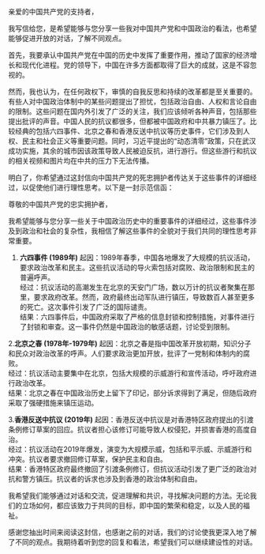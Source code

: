 亲爱的中国共产党的支持者，

我写信给您，是希望能够与您分享一些我对中国共产党和中国政治的看法，也希望能够促进开放的对话，了解不同观点。

首先，我要承认中国共产党在中国的历史中发挥了重要作用，推动了国家的经济增长和现代化进程。党的领导下，中国在许多方面都取得了巨大的成就，这是不容忽视的。

然而，我也认为，在任何政权下，审慎的自我反思和持续的改革都是至关重要的。有些人对中国政治体制中的某些问题提出了担忧，包括政治自由、人权和言论自由的限制。这些问题在国内外引发了广泛的关注，我们应该倾听各种声音，包括那些提出批评的声音。中国人民的抗议都很多，但都被中国政府和中共暴力镇压了。比较经典的包括六四事件、北京之春和香港反送中抗议等历史事件，它们涉及到人权、民主和社会正义等重要问题。同时，习近平提出的“动态清零”政策，只在武汉成功实施，其余的城市因该政策导致人民被迫反抗，进行游行。但这些游行和抗议的相关视频和图片均在中共的压力下无法传播。

明白了，你希望通过这封信向中国共产党的死忠拥护者传达关于这些事件的详细经过，以促使他们进行理性思考。以下是一封示范信函：

尊敬的中国共产党的忠实拥护者，

我希望能够与您分享一些关于中国政治历史中的重要事件的详细经过，这些事件涉及到政治和社会的复杂性，我相信了解这些事件的全貌对于我们共同的理性思考非常重要。

1. **六四事件 (1989年)**
起因：1989年春季，中国各地爆发了大规模的抗议活动，要求政治改革和民主。这些抗议活动的导火索包括对腐败、政治限制和民主的普遍呼声。  
经过：抗议活动的高潮发生在北京的天安门广场，数以万计的抗议者聚集在那里，要求政府改革。然而，政府最终出动军队进行镇压，导致数百人甚至更多的死亡。这次事件引发了广泛的国际谴责。  
结果：六四事件后，中国政府采取了严格的信息封锁和控制措施，对事件进行了封锁和审查。这一事件仍然是中国政治的敏感话题，讨论受到限制。  

2.**北京之春 (1978年-1979年)**
起因：北京之春是指中国改革开放初期，知识分子和民众对政治改革的呼声。人们要求政治更加开放，批评了一党制和体制内的腐败。  
经过：抗议活动主要集中在北京，包括大规模的示威游行和宣传活动，呼吁政府进行政治改革。  
结果：北京之春在中国政治历史上留下了印记，部分诉求得到了满足，但随后政府采取了强硬措施来镇压运动。  

3.**香港反送中抗议 (2019年)**
起因：香港反送中抗议是对香港特区政府提出的引渡条例修订草案的回应。抗议者担心该修订可能导致人权侵犯，并损害香港的高度自治。  
经过：抗议活动在2019年爆发，演变为大规模示威，包括和平示威、示威游行和冲突。抗议者要求撤回修订草案，保护民主和自由。  
结果：香港特区政府最终撤回了引渡条例修订，但抗议活动引发了更广泛的政治对抗和警方镇压。抗议者的诉求也涉及到香港的政治体制和自由。  

我希望我们能够通过对话和交流，促进理解和共识，寻找解决问题的方法。无论我们的立场如何，都应该致力于共同的目标，即中国的繁荣和稳定，以及人民的福祉。

感谢您抽出时间来阅读这封信，也感谢之前的对话，我们的讨论使我更深入地了解了不同的观点。我期待着听到您的回复和看法，希望我们可以继续建设性的对话。
